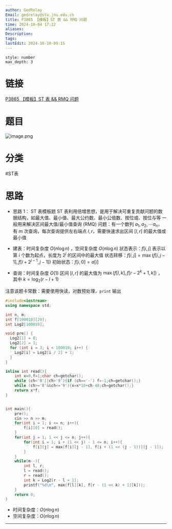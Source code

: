 ```yaml
---
author: GedRelay
Email: gedrelay@stu.jnu.edu.cn
title: P3865 【模板】ST 表 && RMQ 问题
time: 2024-10-04 17:22
aliases: 
Description: 
tags: 
lastEdit: 2024-10-10-09:15
---
```


```toc
style: number
max_depth: 3
```

# 链接
[P3865 【模板】ST 表 && RMQ 问题](https://www.luogu.com.cn/problem/P3865) 

# 题目
![image.png](https://ged-pic-bed.oss-cn-guangzhou.aliyuncs.com/img/202410041722696.png)


# 分类
#ST表 

# 思路
- 思路 1：
ST 表模板题
ST 表利用倍增思想，是用于解决可重复贡献问题的数据结构，如最大值、最小值、最大公约数、最小公倍数、按位或、按位与等
一般用来解决区间最大值/最小值查询 (RMQ) 问题：有一个数列 ${a_{1} ,a_{2} ,\cdots a_{n}  }$，有 ${m }$ 次查询，每次查询提供左右端点 ${l,r }$，需要快速求出区间 ${\left[ l,r \right]  }$ 的最大值或最小值

- 建表：时间复杂度 ${O\left( n\log n \right)  }$ ，空间复杂度 ${O\left( n\log n \right)  }$ 
状态表示：${f\left[ i,j \right]  }$ 表示以第 ${i }$ 个数为起点，长度为 ${2^{j}  }$ 的区间中的最大值
状态转移：${f\left[ i,j \right] =\max\left( f\left[ i,j-1 \right] ,f\left[ i+2^{j-1},j-1  \right]  \right)  }$ 
初始状态：${f\left[ i,0 \right] =a\left[ i \right]  }$ 
- 查询：时间复杂度 ${O\left( 1 \right)  }$ 
区间 ${\left[ l,r \right]  }$ 的最大值为 ${\max\left( f\left[ l,k \right] ,f\left[ r-2^{k} +1 ,k\right]  \right)  }$ ，其中 ${k=\log _{2} \left( r-l+1 \right)  }$ 

注意该题卡常数：需要使用快读，对数预处理，`print` 输出


```cpp
#include<iostream>
using namespace std;

int n, m;
int f[100010][20];
int Log2[100010];

void pre() {
  Log2[1] = 0;
  Log2[2] = 1;
  for (int i = 3; i < 100010; i++) {
    Log2[i] = Log2[i / 2] + 1;
  }
}

inline int read(){
	int x=0,f=1;char ch=getchar();
	while (ch<'0'||ch>'9'){if (ch=='-') f=-1;ch=getchar();}
	while (ch>='0'&&ch<='9'){x=x*10+ch-48;ch=getchar();}
	return x*f;
}


int main(){
    pre();
    cin >> n >> m;
    for(int i = 1; i <= n; i++){
        f[i][0] = read();
    }
    for(int j = 1; 1 << j <= n; j++){
        for(int i = 1; i + (1 << j) - 1 <= n; i++){
            f[i][j] = max(f[i][j - 1], f[i + (1 << (j - 1))][j - 1]);
        }
    }
    while(m--){
        int l, r;
        l = read();
        r = read();
        int k = Log2[r - l + 1];
        printf("%d\n", max(f[l][k], f[r - (1 << k) + 1][k]));
    }
    return 0;
}
```


- 时间复杂度：${O\left( n\log n \right)  }$ 
- 空间复杂度：${O\left( n\log n \right)  }$ 


---

